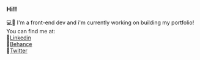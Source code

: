 ### Hi!! 
💻💜 I'm a front-end dev and i'm currently working on building my portfolio! <br>
You can find me at: <br>
🙋[Linkedin](linkedin.com/in/junicola) <br>
🎨[Behance](www.behance.net/junicola) <br>
🐤[Twitter](twitter.com/juunicola) <br>
